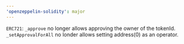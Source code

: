 ```yaml
---
'openzeppelin-solidity': major
---
```


`ERC721`: `_approve` no longer allows approving the owner of the tokenId. `_setApprovalForAll` no londer allows setting address(0) as an operator.
